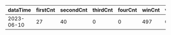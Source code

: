 |dataTime|firstCnt|secondCnt|thirdCnt|fourCnt|winCnt|vrate|wrate|
|-|-|-|-|-|-|-|-|
|2023-06-10|27|40|0|0|497|0%|0%|